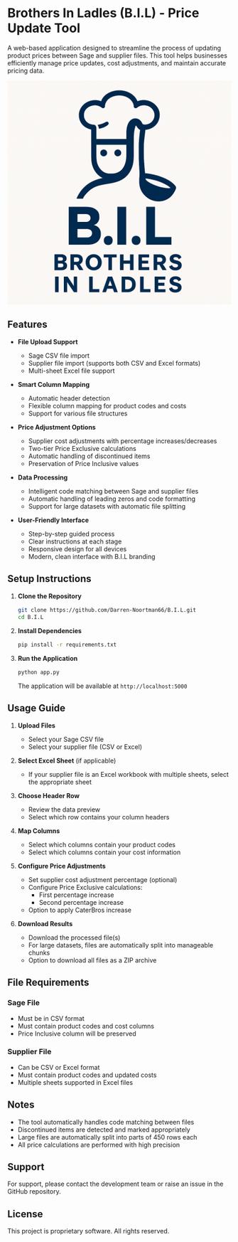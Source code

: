 # Brothers In Ladles (B.I.L) - Price Update Tool

A web-based application designed to streamline the process of updating product prices between Sage and supplier files. This tool helps businesses efficiently manage price updates, cost adjustments, and maintain accurate pricing data.

![B.I.L Logo](static/img/BIL%20Logo.png)

## Features

- **File Upload Support**
  - Sage CSV file import
  - Supplier file import (supports both CSV and Excel formats)
  - Multi-sheet Excel file support

- **Smart Column Mapping**
  - Automatic header detection
  - Flexible column mapping for product codes and costs
  - Support for various file structures

- **Price Adjustment Options**
  - Supplier cost adjustments with percentage increases/decreases
  - Two-tier Price Exclusive calculations
  - Automatic handling of discontinued items
  - Preservation of Price Inclusive values

- **Data Processing**
  - Intelligent code matching between Sage and supplier files
  - Automatic handling of leading zeros and code formatting
  - Support for large datasets with automatic file splitting

- **User-Friendly Interface**
  - Step-by-step guided process
  - Clear instructions at each stage
  - Responsive design for all devices
  - Modern, clean interface with B.I.L branding

## Setup Instructions

1. **Clone the Repository**
   ```bash
   git clone https://github.com/Darren-Noortman66/B.I.L.git
   cd B.I.L
   ```

2. **Install Dependencies**
   ```bash
   pip install -r requirements.txt
   ```

3. **Run the Application**
   ```bash
   python app.py
   ```
   The application will be available at `http://localhost:5000`

## Usage Guide

1. **Upload Files**
   - Select your Sage CSV file
   - Select your supplier file (CSV or Excel)

2. **Select Excel Sheet** (if applicable)
   - If your supplier file is an Excel workbook with multiple sheets, select the appropriate sheet

3. **Choose Header Row**
   - Review the data preview
   - Select which row contains your column headers

4. **Map Columns**
   - Select which columns contain your product codes
   - Select which columns contain your cost information

5. **Configure Price Adjustments**
   - Set supplier cost adjustment percentage (optional)
   - Configure Price Exclusive calculations:
     - First percentage increase
     - Second percentage increase
   - Option to apply CaterBros increase

6. **Download Results**
   - Download the processed file(s)
   - For large datasets, files are automatically split into manageable chunks
   - Option to download all files as a ZIP archive

## File Requirements

### Sage File
- Must be in CSV format
- Must contain product codes and cost columns
- Price Inclusive column will be preserved

### Supplier File
- Can be CSV or Excel format
- Must contain product codes and updated costs
- Multiple sheets supported in Excel files

## Notes
- The tool automatically handles code matching between files
- Discontinued items are detected and marked appropriately
- Large files are automatically split into parts of 450 rows each
- All price calculations are performed with high precision

## Support

For support, please contact the development team or raise an issue in the GitHub repository.

## License

This project is proprietary software. All rights reserved.
